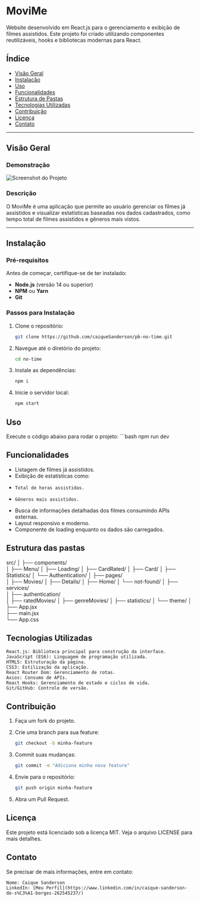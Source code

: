 # MoviMe

Website desenvolvido em React.js para o gerenciamento e exibição de filmes assistidos. Este projeto foi criado utilizando componentes reutilizáveis, hooks e bibliotecas modernas para React.

## Índice

- [Visão Geral](#visão-geral)
- [Instalação](#instalação)
- [Uso](#uso)
- [Funcionalidades](#funcionalidades)
- [Estrutura de Pastas](#estrutura-de-pastas)
- [Tecnologias Utilizadas](#tecnologias-utilizadas)
- [Contribuição](#contribuição)
- [Licença](#licença)
- [Contato](#contato)

---

## Visão Geral

### Demonstração

![Screenshot do Projeto](link-para-imagem)

### Descrição

O MoviMe é uma aplicação que permite ao usuário gerenciar os filmes já assistidos e visualizar estatísticas baseadas nos dados cadastrados, como tempo total de filmes assistidos e gêneros mais vistos.

---

## Instalação

### Pré-requisitos

Antes de começar, certifique-se de ter instalado:

- **Node.js** (versão 14 ou superior)
- **NPM** ou **Yarn**
- **Git**

### Passos para Instalação

1. Clone o repositório: 
   ```bash
   git clone https://github.com/caiqueSanderson/pb-no-time.git

2. Navegue até o diretório do projeto:
   ```bash
   cd no-time

3. Instale as dependências:
    ```bash
   npm i

4. Inicie o servidor local:
   ```bash
   npm start

## Uso

Execute o código abaixo para rodar o projeto:
    ```bash
    npm run dev

## Funcionalidades

-  Listagem de filmes já assistidos.
-  Exibição de estatísticas como:
-     Total de horas assistidas.
-     Gêneros mais assistidos.
-  Busca de informações detalhadas dos filmes consumindo APIs externas.
-  Layout responsivo e moderno.
-  Componente de loading enquanto os dados são carregados.

## Estrutura das pastas

src/
│
├── components/      
│   ├── Menu/
│   ├── Loading/
│   ├── CardRated/
│   ├── Card/
│   ├── Statistics/
│   └── Authentication/
│
├── pages/           
│   ├── Movies/
│   ├── Details/
│   ├── Home/
│   └── not-found/
│
├── services/     
│   ├── authentication/   
│   ├── ratedMovies/
│   ├── genreMovies/
│   ├── statistics/
│   └── theme/
│
├── App.jsx         
├── main.jsx         
└── App.css

## Tecnologias Utilizadas
    React.js: Biblioteca principal para construção da interface.
    JavaScript (ES6): Linguagem de programação utilizada.
    HTML5: Estruturação da página.
    CSS3: Estilização da aplicação.
    React Router Dom: Gerenciamento de rotas.
    Axios: Consumo de APIs.
    React Hooks: Gerenciamento de estado e ciclos de vida.
    Git/GitHub: Controle de versão.

## Contribuição

1. Faça um fork do projeto.

2. Crie uma branch para sua feature:
   ```bash
   git checkout -b minha-feature

3. Commit suas mudanças:
    ```bash
   git commit -m "Adiciona minha nova feature"

4. Envie para o repositório:
   ```bash
   git push origin minha-feature

5. Abra um Pull Request.

## Licença

Este projeto está licenciado sob a licença MIT. Veja o arquivo LICENSE para mais detalhes.

## Contato
Se precisar de mais informações, entre em contato:

    Nome: Caique Sanderson
    LinkedIn: [Meu Perfil](https://www.linkedin.com/in/caique-sanderson-de-s%C3%A1-borges-262545237/)
